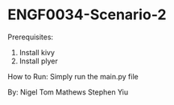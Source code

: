 # ENGF0034-Scenario-2

Prerequisites:
1) Install kivy
2) Install plyer

How to Run:
Simply run the main.py file

By:
Nigel Tom Mathews
Stephen Yiu


